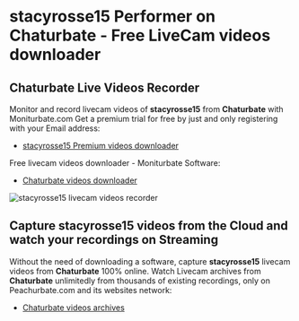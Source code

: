 # stacyrosse15 Performer on Chaturbate - Free LiveCam videos downloader

## Chaturbate Live Videos Recorder

Monitor and record livecam videos of **stacyrosse15** from **Chaturbate** with Moniturbate.com
Get a premium trial for free by just and only registering with your Email address:
* [stacyrosse15 Premium videos downloader](https://moniturbate.com/request-demo-licence-key.html)

Free livecam videos downloader - Moniturbate Software:
* [Chaturbate videos downloader](https://moniturbate.com/moniturbate-download-software.html)

![stacyrosse15 livecam videos recorder](https://peachurnet.com/templates/moniturbate-software.png)


## Capture stacyrosse15 videos from the Cloud and watch your recordings on Streaming

Without the need of downloading a software, capture **stacyrosse15** livecam videos from **Chaturbate** 100% online.
Watch Livecam archives from **Chaturbate** unlimitedly from thousands of existing recordings, only on Peachurbate.com and its websites network:
* [Chaturbate videos archives](https://peachurnet.com/)